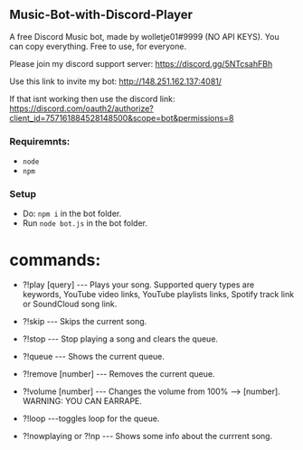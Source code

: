 ## Music-Bot-with-Discord-Player
A free Discord Music bot, made by wolletje01#9999 (NO API KEYS). You can copy everything. Free to use, for everyone.

Please join my discord support server: 
https://discord.gg/5NTcsahFBh

Use this link to invite my bot:
http://148.251.162.137:4081/

If that isnt working then use the discord link: https://discord.com/oauth2/authorize?client_id=757161884528148500&scope=bot&permissions=8


### Requiremnts:
* `node`
* `npm`

### Setup
* Do: `npm i` in the bot folder.
* Run `node bot.js` in the bot folder.

# commands:

* ?!play [query] --- Plays your song. Supported query types are keywords, YouTube video links, YouTube playlists links, Spotify track link or SoundCloud song link.

* ?!skip --- Skips the current song.

* ?!stop --- Stop playing a song and clears the queue.

* ?!queue --- Shows the current queue.

* ?!remove [number] --- Removes the current queue.

* ?!volume [number] --- Changes the volume from 100% --> [number]. WARNING: YOU CAN EARRAPE.

* ?!loop ---toggles loop for the queue.

* ?!nowplaying or ?!np --- Shows some info about the currrent song.
